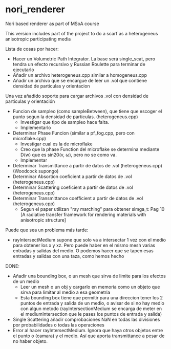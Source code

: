 # nori_renderer
Nori based renderer as part of MSoA course

This version includes part of the project to do a scarf as a heterogeneus anisotropic participating media

Lista de cosas por hacer:
- Hacer un Volumetric Path Integrator. La base será single_scat, pero tendra un efecto recursivo y Russian Roulette para terminar de ejecutarlo
- Añadir un archivo heterogeneus.cpp similar a homogeneus.cpp
- Añadir un archivo que se encargue de leer un .vol que contiene densidad de particulas y orientacion

Una vez añadido soporte para cargar archivos .vol con densidad de particulas y orientación
- Funcion de sampleo (como sampleBetween), que tiene que escoger el punto segun la densidad de particulas. (heterogeneus.cpp)
    - Investigar que tipo de sampleo hace falta.
    - Implementarlo
- Determinar Phase Funcion (similar a pf_fog.cpp, pero con microflake.cpp)
    - Investigar cual es la de microflake
    - Creo que la phase Function del microflake se determina mediante D(w) que es sin20(v, ω), pero no se como va.
    - Implementar
- Determinar Transmittance a partir de datos de .vol (heterogeneus.cpp) (Woodcock supongo)
- Determinar Absortion coeficient a partir de datos de .vol (heterogeneus.cpp)
- Determinar Scattering coeficient a partir de datos de .vol (heterogeneus.cpp)
- Determinar Transmittance coefficient a partir de datos de .vol (heterogeneus.cpp)
    - Segun el paper utilizan "ray marching" para obtener simga_t: Pag 10 [A radiative transfer framework for rendering materials with anisotropic structure] 

Puede que sea un problema más tarde:
- rayIntersectMedium supone que solo va a intersectar 1 vez con el medio para obtener los x y xz. Pero puede haber en el mismo mesh varias entradas y salidas del medio. O podemos hacer que se tapen esas entradas y salidas con una taza, como hemos hecho

DONE:
- Añadir una bounding box, o un mesh que sirva de limite para los efectos de un medio
    - Leer un mesh o un obj y cargarlo en memoria como un objeto que sirva para limitar al medio a esa geometria
    - Esta bounding box tiene que permitir para una direccion tener los 2 puntos de entrada y salida de un medio, o avisar de si no hay medio con algun metodo (rayIntersectionMedium se encarga de meter en el mediumIntersection que le pases los puntos de entrada y salida)
- Single Scattering añadir comprobaciones NaN en todas las divisiones por probabilidades o todas las operaciones 
- Error al hacer rayIntersectMedium. Ignora que haya otros objetos entre el punto o (camara) y el medio. Así que aporta transmittance a pesar de no haber objeto.
